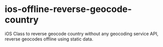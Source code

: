 ios-offline-reverse-geocode-country
===================================

iOS Class to reverse geocode country without any geocoding service API, reverse geocodes offline using static data.
